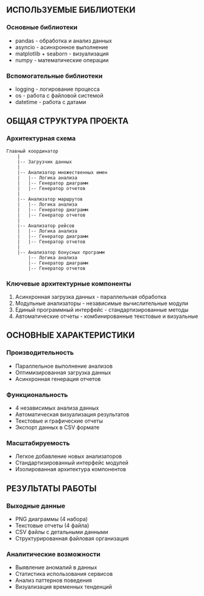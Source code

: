 ## ИСПОЛЬЗУЕМЫЕ БИБЛИОТЕКИ

### Основные библиотеки
- pandas - обработка и анализ данных
- asyncio - асинхронное выполнение
- matplotlib + seaborn - визуализация
- numpy - математические операции

### Вспомогательные библиотеки
- logging - логирование процесса
- os - работа с файловой системой
- datetime - работа с датами

## ОБЩАЯ СТРУКТУРА ПРОЕКТА

### Архитектурная схема
```
Главный координатор
    |
    |-- Загрузчик данных
    |
    |-- Анализатор множественных имен
    |   |-- Логика анализа
    |   |-- Генератор диаграмм
    |   |-- Генератор отчетов
    |
    |-- Анализатор маршрутов
    |   |-- Логика анализа
    |   |-- Генератор диаграмм
    |   |-- Генератор отчетов
    |
    |-- Анализатор рейсов
    |   |-- Логика анализа
    |   |-- Генератор диаграмм
    |   |-- Генератор отчетов
    |
    |-- Анализатор бонусных программ
        |-- Логика анализа
        |-- Генератор диаграмм
        |-- Генератор отчетов
```

### Ключевые архитектурные компоненты
1. Асинхронная загрузка данных - параллельная обработка
2. Модульные анализаторы - независимые вычислительные модули
3. Единый программный интерфейс - стандартизированные методы
4. Автоматические отчеты - комбинированные текстовые и визуальные

## ОСНОВНЫЕ ХАРАКТЕРИСТИКИ

### Производительность
- Параллельное выполнение анализов
- Оптимизированная загрузка данных
- Асинхронная генерация отчетов

### Функциональность
- 4 независимых анализа данных
- Автоматическая визуализация результатов
- Текстовые и графические отчеты
- Экспорт данных в CSV формате

### Масштабируемость
- Легкое добавление новых анализаторов
- Стандартизированный интерфейс модулей
- Изолированная архитектура компонентов

## РЕЗУЛЬТАТЫ РАБОТЫ

### Выходные данные
- PNG диаграммы (4 набора)
- Текстовые отчеты (4 файла)
- CSV файлы с детальными данными
- Структурированная файловая организация

### Аналитические возможности
- Выявление аномалий в данных
- Статистика использования сервисов
- Анализ паттернов поведения
- Визуализация временных тенденций